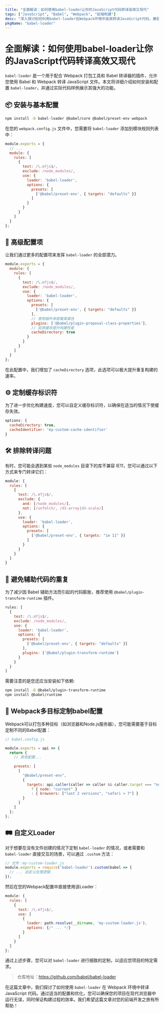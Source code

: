 ```yaml
---
title: "全面解读：如何使用babel-loader让你的JavaScript代码转译高效又现代"
tags: ["JavaScript", "Babel", "Webpack", "前端构建"]
desc: "深入探讨如何利用babel-loader在Webpack环境中高效转译JavaScript代码，兼容现代浏览器的同时优化项目构建流程。"
pkgName: "babel-loader"
---
```


# 全面解读：如何使用babel-loader让你的JavaScript代码转译高效又现代

`babel-loader` 是一个用于配合 Webpack 打包工具和 Babel 转译器的插件，允许您使用 Babel 和 Webpack 转译 JavaScript 文件。本文将详细介绍如何安装和配置 `babel-loader`，并通过实际代码样例展示其强大的功能。

## 📦 安装与基本配置

```bash
npm install -D babel-loader @babel/core @babel/preset-env webpack
```

在您的 `webpack.config.js` 文件中，您需要将 `babel-loader` 添加到模块规则列表中：

```javascript
module.exports = {
  // ...
  module: {
    rules: [
      {
        test: /\.m?js$/,
        exclude: /node_modules/,
        use: {
          loader: 'babel-loader',
          options: {
            presets: [
              ['@babel/preset-env', { targets: "defaults" }]
            ]
          }
        }
      }
    ]
  }
};
```

## 🚀 高级配置项

让我们通过更多的配置项来发挥 `babel-loader` 的全部潜力。

```javascript
module.exports = {
  module: {
    rules: [
      {
        test: /\.m?js$/,
        exclude: /node_modules/,
        use: {
          loader: 'babel-loader',
          options: {
            presets: [
              ['@babel/preset-env', { targets: "defaults" }]
            ],
            // 使用插件来提案类属性
            plugins: ['@babel/plugin-proposal-class-properties'],
            // 启用缓存提升构建性能
            cacheDirectory: true
          }
        }
      }
    ]
  }
};
```

在此配置中，我们增加了 `cacheDirectory` 选项，此选项可以极大提升重复构建的速率。

## ⚙️ 定制缓存标识符

为了进一步优化构建速度，您可以自定义缓存标识符，以确保在适当的情况下使缓存失效。

```javascript
options: {
  cacheDirectory: true,
  cacheIdentifier: 'my-custom-cache-identifier'
}
```

## 🛠️ 排除转译问题

有时，您可能会遇到某些 `node_modules` 目录下的库不兼容 IE11，您可以通过以下方式来专门转译它们：

```javascript
module: {
  rules: [
    {
      test: /\.m?js$/,
      exclude: {
        and: [/node_modules/],
        not: [/unfetch/, /d3-array|d3-scale/]
      },
      use: {
        loader: 'babel-loader',
        options: {
          presets: [
            ['@babel/preset-env', { targets: "ie 11" }]
          ]
        }
      }
    }
  ]
}
```

## 🧱 避免辅助代码的重复

为了减少因 Babel 辅助方法而引起的代码膨胀，推荐使用 `@babel/plugin-transform-runtime` 插件。

```javascript
rules: [
  {
    test: /\.m?js$/,
    exclude: /node_modules/,
    use: {
      loader: 'babel-loader',
      options: {
        presets: [
          ['@babel/preset-env', { targets: "defaults" }]
        ],
        plugins: ['@babel/plugin-transform-runtime']
      }
    }
  }
]
```

需要注意的是您还应当安装如下依赖:

```bash
npm install -D @babel/plugin-transform-runtime
npm install @babel/runtime
```

## 🎯 Webpack多目标定制babel配置

Webpack可以打包多种目标（如浏览器和Node.js服务器），您可能需要基于目标定制不同的Babel配置：

```javascript
// babel.config.js

module.exports = api => {
  return {
    // 其他配置...
    
    presets: [
      [
        "@babel/preset-env",
        {
          targets: api.caller(caller => caller && caller.target === "node")
            ? { node: "current" }
            : { browsers: ["last 2 versions", "safari > 7"] }
        }
      ]
    ]
  };
};
```

## 🛤️ 自定义Loader

对于想要在没有文件创建的情况下定制 `babel-loader` 的情况，或者需要和 `babel-loader` 直接交互的场景，可以通过 `.custom` 方法：

```javascript
// 文件：my-custom-loader.js
module.exports = require('babel-loader').custom(babel => {
  // ... 自定义处理逻辑
});
```

然后在您的Webpack配置中直接使用该Loader：

```javascript
module: {
  rules: [
    {
      test: /\.m?js$/,
      use: [
        {
          loader: path.resolve(__dirname, 'my-custom-loader.js'),
          options: {/* ... */}
        }
      ]
    }
  ]
};
```

通过上述步骤，您可以对 `babel-loader` 进行细致的定制，以适应您项目的特定需求。

> 仓库地址：https://github.com/babel/babel-loader

在这篇文章中，我们探讨了如何使用 `babel-loader` 在 Webpack 环境中转译 JavaScript 代码。通过适当的配置和优化，您可以确保您的项目在现代浏览器中运行无误，同时保证构建过程的效率。我们希望这篇文章对您的前端开发之旅有所帮助！